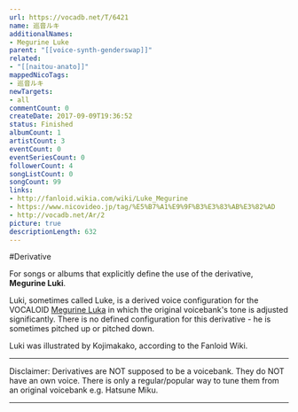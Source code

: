 ```yaml
---
url: https://vocadb.net/T/6421
name: 巡音ルキ
additionalNames: 
- Megurine Luke
parent: "[[voice-synth-genderswap]]"
related:
- "[[naitou-anato]]"
mappedNicoTags:
- 巡音ルキ
newTargets:
- all
commentCount: 0
createDate: 2017-09-09T19:36:52
status: Finished
albumCount: 1
artistCount: 3
eventCount: 0
eventSeriesCount: 0
followerCount: 4
songListCount: 0
songCount: 99
links: 
- http://fanloid.wikia.com/wiki/Luke_Megurine
- https://www.nicovideo.jp/tag/%E5%B7%A1%E9%9F%B3%E3%83%AB%E3%82%AD
- http://vocadb.net/Ar/2
picture: true
descriptionLength: 632
---
```


#Derivative

For songs or albums that explicitly define the use of the derivative, **Megurine Luki**.

Luki, sometimes called Luke, is a derived voice configuration for the VOCALOID [Megurine Luka](http://vocadb.net/Ar/2) in which the original voicebank's tone is adjusted significantly. There is no defined configuration for this derivative - he is sometimes pitched up or pitched down.

Luki was illustrated by Kojimakako, according to the Fanloid Wiki.
___
Disclaimer:
Derivatives are NOT supposed to be a voicebank. They do NOT have an own voice. There is only a regular/popular way to tune them from an original voicebank e.g. Hatsune Miku.

---

